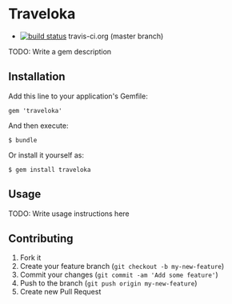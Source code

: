 # Traveloka
* [![build status](https://secure.travis-ci.org/barock19/trvlk.png)](https://travis-ci.org/barock19/trvlk) travis-ci.org (master branch)

TODO: Write a gem description

## Installation

Add this line to your application's Gemfile:

    gem 'traveloka'

And then execute:

    $ bundle

Or install it yourself as:

    $ gem install traveloka

## Usage

TODO: Write usage instructions here

## Contributing

1. Fork it
2. Create your feature branch (`git checkout -b my-new-feature`)
3. Commit your changes (`git commit -am 'Add some feature'`)
4. Push to the branch (`git push origin my-new-feature`)
5. Create new Pull Request
